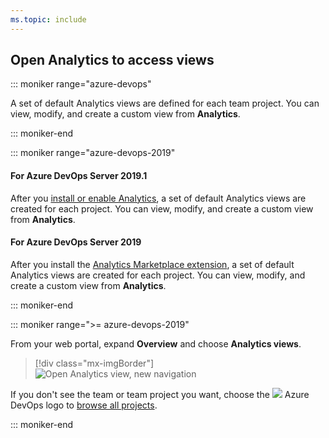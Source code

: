 ```yaml
---
ms.topic: include
---
```


<a id="open-analytics">  </a>

## Open Analytics to access views

::: moniker range="azure-devops"  

A set of default Analytics views are defined for each team project. You can view, modify, and create a custom view from **Analytics**. 

::: moniker-end  

::: moniker range="azure-devops-2019"

#### For Azure DevOps Server 2019.1

After you [install or enable Analytics](/azure/devops/report/dashboards/analytics-extension), a set of default Analytics views are created for each project. You can view, modify, and create a custom view from **Analytics**. 

#### For Azure DevOps Server 2019

After you install the [Analytics Marketplace extension](/azure/devops/report/dashboards/analytics-extension), a set of default Analytics views are created for each project. You can view, modify, and create a custom view from **Analytics**. 

::: moniker-end  

::: moniker range=">= azure-devops-2019"

From your web portal, expand **Overview** and choose **Analytics views**.  

> [!div class="mx-imgBorder"]  
> ![Open Analytics view, new navigation](/azure/devops/report/powerbi/media/open-analytics/open-analytics-views-vert.png)   

If you don't see the team or team project you want, choose the ![ ](/azure/devops/boards/media/icons/project-icon.png) Azure DevOps logo to [browse all projects](/azure/devops/project/navigation/work-across-projects).  

::: moniker-end
